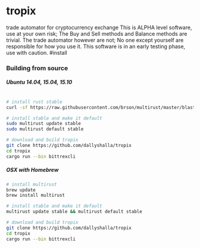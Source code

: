 # tropix
trade automator for cryptocurrency exchange
This is ALPHA level software, use at your own risk; The Buy and Sell methods and Balance methods are trivial.
The trade automator however are not; No one except yourself are responsible for how you use it. This software is in an early testing phase, use with caution.
#install
### Building from source

##### Ubuntu 14.04, 15.04, 15.10

```bash

# install rust stable
curl -sf https://raw.githubusercontent.com/brson/multirust/master/blastoff.sh | sh

# install stable and make it default
sudo multirust update stable
sudo multirust default stable

# download and build tropix
git clone https://github.com/dallyshalla/tropix
cd tropix
cargo run --bin bittrexcli
```

##### OSX with Homebrew

```bash
# install multirust
brew update
brew install multirust

# install stable and make it default
multirust update stable && multirust default stable

# download and build tropix
git clone https://github.com/dallyshalla/tropix
cd tropix
cargo run --bin bittrexcli
```


